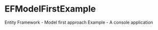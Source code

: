 EFModelFirstExample
===================

Entity Framework - Model first approach Example - A console application
